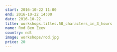 ```yaml
---
start: 2016-10-22 11:00
end: 2016-10-22 14:00
date: 2016-10-22
title: workshops.titles.50_characters_in_3_hours
name: Rod Ben Zeev
country: ndl
image: workshops/rod.jpg
price: 20
---
```

